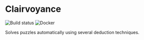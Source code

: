 # Clairvoyance
![Build status](https://github.com/ScoutingIJsselgroep/Clairvoyance/actions/workflows/master.yml/badge.svg) ![Docker](https://img.shields.io/docker/pulls/tristandb/clairvoyance.svg)

Solves puzzles automatically using several deduction techniques.
